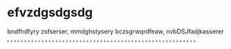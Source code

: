 # efvzdgsdgsdg
bndfhdfyry zsfserser, mmdghstysery
bczsgrwqrdfeaw, nvbDSJfadjkasserer <a href="https://play.acast.com/s/watch-halloween-ends-2022-fullmoviefree-online-streaming-or">.</a> <a href="https://play.acast.com/s/watch-smile-2022-fullmovie-online-streaming-for-free-6">.</a> <a href="https://play.acast.com/s/watch-smile-2022-fullmovie-online-streaming-for-free-or">.</a> <a href="https://play.acast.com/s/634860500fb2ae0012e42251">.</a> <a href="https://play.acast.com/s/63485bfa450ad60011fc4021">.</a> <a href="https://play.acast.com/s/63486bf3ff782f00130c8b2b">.</a> <a href="https://mymediads.com/marketing_articles/159349">.</a> <a href="https://talks.ee.ic.ac.uk/talk/index/3099">.</a> <a href="https://podcasts.apple.com/us/podcast/overweeg-om-te-beleggen/id1649824708">.</a> <a href="https://www.pinterest.com/pin/883901864346599920">.</a> <a href="https://music.amazon.com/podcasts/ee60c1ba-2baa-4bfa-830b-f3b425720723/commercieel-vastgoed-financieren">.</a> <a href="https://paiza.io/projects/ne2EzAjJl40PpiFXsTj_Qg">.</a> <a href="https://ide.geeksforgeeks.org/34104e7c-74ea-4616-bd85-924481802b8e">.</a> <a href="https://pastelink.net/8fec03n2">.</a> <a href="https://pastebin.com/pPymBd3g">.</a> <a href="https://authors.curseforge.com/paste/c74762a7">.</a> <a href="https://ctxt.io/2/AAAQllRPFg">.</a> <a href="https://yamcode.com/lzyd79nbl9">.</a> <a href="https://rextester.com/edit/VOIA11743">.</a> <a href="https://coliru.stacked-crooked.com/a/1ac7690ebbfc25e1">.</a> <a href="https://www.onfeetnation.com/photo/albums/afdsgfeswtwe3rgf">.</a> <a href="https://rextester.com/edit/UCW81118">.</a> <a href="https://ide.geeksforgeeks.org/122251eb-ac76-4a54-be37-dd023d2bdf4f">.</a> <a href="https://pastelink.net/ecik8j5e">.</a> <a href="https://pastebin.com/tXRRGhd4">.</a> <a href="https://authors.curseforge.com/paste/816439d1">.</a> <a href="https://yamcode.com/liucj6emaw">.</a> <a href="https://jsitor.com/yt2nNicoc">.</a> <a href="https://open.spotify.com/show/5AU70X80q83nwI5vehY5KE">.</a> <a href="http://brainengineering.dartmouth.edu/psyc40wiki/index.php/Senza_soldi_in_meno">.</a> <a href="https://tealfeed.com/proprietrios-scios-investidores-notas-3acdq">.</a> <a href="https://www.stairwaytostem.org/profile/caceane/">.</a> <a href="https://www.amazon.com/ITEM_NAME/dp/B0BJ2MMKCB">.</a> <a href="https://www.audible.com/pd/ITEM_NAME-Podcast/B0BJ2NB6F3">.</a> <a href="https://www.deezer.com/us/show/5275637">.</a> <a href="https://music.amazon.com/podcasts/35836cee-cfa2-46ac-ab01-cc7938ed3171/overweeg-om-te-beleggen">.</a> <a href="https://flipboard.com/article/talkseeimperial--un-vendedor-motivado-p/a-lIcb5UNDQ8qFxGm7AScxaw%3Aa%3A3928273511-6d04bd2eee%2Fac.uk">.</a> <a href="https://flipboard.com/article/overweeg-om-te-beleggen-on-apple-podcas/a-b2luk0M8T2m4LH5vzwGKug%3Aa%3A3928273511-fa1a7fc838%2Fapple.com">.</a> <a href="https://flipboard.com/article/pin-on-jemvut/a-ewzKDqO5S7OpmIW1MOFdmA%3Aa%3A3928273511-e8c13c07e9%2Fpinterest.com">.</a> <a href="https://flipboard.com/article/overweeg-om-te-beleggen/a-s9Q1IiEeRlClEfGHsTAjTg%3Aa%3A3928273511-9de1a90219%2Fspotify.com">.</a> <a href="https://flipboard.com/article/senza-soldi-in-meno---psyc-40-wiki/a-fhSjHOw3TP-u5c25s7jXpw%3Aa%3A3928273511-3f48565e88%2Fdartmouth.edu">.</a> <a href="https://flipboard.com/article/proprietrios-scios-investidores-notas--/a-sIxiFrldSJuwWocClDnrlQ%3Aa%3A3928273511-bfa9d99182%2Ftealfeed.com">.</a> <a href="https://flipboard.com/article/overweeg-om-te-beleggen-podcast--origin/a-iUo-cxTFTweDJQA79dBt-g%3Aa%3A3928273511-50e512fc2d%2Famazon.com">.</a> <a href="https://flipboard.com/article/overweeg-om-te-beleggen/a-ylm8OBNPSFuvZ0cR8mhUiQ%3Aa%3A3928273511-1b222f3035%2Faudible.com">.</a> <a href="https://dotnetfiddle.net/Fc68rF">.</a> <a href="https://dotnetfiddle.net/sEpkdJ">.</a> <a href="https://issuetracker.google.com/issues/253624997">.</a> <a href="https://flipboard.com/topic/movies/watch-halloween-ends-2022-fullmoviefree/a-nGxiYfzGSdOU-8_i0uRKlw%3Aa%3A3937209182-1ecc697e18%2Facast.com">.</a> <a href="https://flipboard.com/topic/movies/watch-smile-2022-fullmovie-online-strea/a-g3Zl20GwQhyysmzNRTkwRg%3Aa%3A3937209182-f9ef1bbc0d%2Facast.com">.</a> <a href="https://flipboard.com/topic/movies/watch-smile-2022-fullmovie-online-strea/a-NENkBxFrT9Czhq8ZmvLjAw%3Aa%3A3937209182-e49c891259%2Facast.com">.</a> <a href="https://flipboard.com/topic/movies/watch-smile-2022-fullmovie-online-strea/a-9yhOQ0PeSzW0PkXdjTVczQ%3Aa%3A3937209182-81c9650ad9%2Facast.com">.</a> <a href="https://techplanet.today/post/gewerbeimmobilien-ohne-geld-finanzieren">.</a> <a href="https://bakedenough.com/finansuj-nieruchomosci-komercyjne-bez-strat/">.</a> <a href="https://quay.io/repository/asolole/sduyrur6hgh">.</a> <a href="https://github.com/theacast/efvzdgsdgsdg/blob/main/README.md">.</a>
